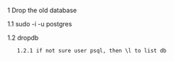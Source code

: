 1 Drop the old database

   1.1 sudo -i -u postgres
   
   1.2 dropdb <databasename>
   
       1.2.1 if not sure user psql, then \l to list db

